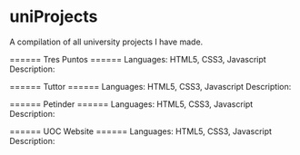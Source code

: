 # uniProjects
A compilation of all university projects I have made.

====== Tres Puntos ======
Languages:
HTML5, CSS3, Javascript
Description:

====== Tuttor ======
Languages:
HTML5, CSS3, Javascript
Description:

====== Petinder ======
Languages:
HTML5, CSS3, Javascript
Description:

====== UOC Website ======
Languages:
HTML5, CSS3, Javascript
Description:
